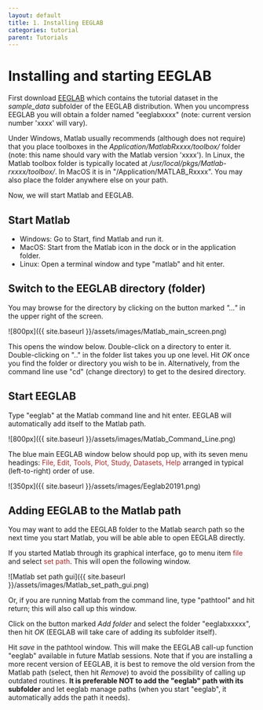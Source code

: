 ```yaml
---
layout: default
title: 1. Installing EEGLAB
categories: tutorial
parent: Tutorials
---
```

Installing and starting EEGLAB
================

First download [EEGLAB](http://sccn.ucsd.edu/eeglab/install.html)
which contains the tutorial dataset in the _sample_data_ subfolder of the EEGLAB distribution.
When you uncompress EEGLAB you will obtain a folder named "eeglabxxxx"
(note: current version number 'xxxx' will vary). 

Under Windows, Matlab
usually recommends (although does not require) that you place toolboxes
in the *Application/MatlabRxxxx/toolbox/* folder (note: this name should
vary with the Matlab version 'xxxx'). In Linux, the Matlab toolbox
folder is typically located at */usr/local/pkgs/Matlab-rxxxx/toolbox/*. In MacOS it is in "/Application/MATLAB_Rxxxx". You may also place the folder anywhere else on your path.

Now, we will start Matlab and EEGLAB.

Start Matlab
------

   - Windows: Go to Start, find Matlab and run it.
   - MacOS: Start from the Matlab icon in the dock or in the
    application folder.
   - Linux: Open a terminal window and type "matlab" and hit enter.

Switch to the EEGLAB directory (folder)
------

You may browse for the directory by clicking on the button marked *"…"* in the upper right of the screen.


![800px]({{ site.baseurl }}/assets/images/Matlab_main_screen.png)


 This opens the window below. Double-click on a directory to enter it.
 Double-clicking on ".." in the folder list takes you up one level. Hit
 *OK* once you find the folder or directory you wish to be in.
 Alternatively, from the command line use "cd" (change directory) to
 get to the desired directory.


Start EEGLAB
------

Type "eeglab" at the Matlab command line and hit enter. EEGLAB will
automatically add itself to the Matlab path.


![800px]({{ site.baseurl }}/assets/images/Matlab_Command_Line.png)


 The blue main EEGLAB window below should pop up,  with its seven menu
 headings: <span style= "color:brown">File, Edit, Tools, Plot, Study, Datasets, Help </span> arranged in typical (left-to-right) order of use.

![350px]({{ site.baseurl }}/assets/images/Eeglab20191.png)


Adding EEGLAB to the Matlab path
------

You may want to add the EEGLAB folder to the Matlab search path so the
next time you start Matlab, you will be able able to open EEGLAB
directly.

If you started Matlab through its graphical interface, go to menu item
<span style="color: brown">file</span> and select <font color=brown>set
path</font>. This will open the following window.


![Matlab set path gui]({{ site.baseurl }}/assets/images/Matlab_set_path_gui.png)

Or, if you are running Matlab from the command line, type "pathtool"
and hit return; this will also call up this window.

Click on the button marked *Add folder* and select the folder
"eeglabxxxxx", then hit *OK* (EEGLAB will take care of adding its
subfolder itself).

Hit *save* in the pathtool window. This will make the EEGLAB call-up
function "eeglab" available in future Matlab sessions. Note that if
you are installing a more recent version of EEGLAB, it is best to
remove the old version from the Matlab path (select, then hit
*Remove*) to avoid the possibility of calling up outdated routines. <b>It
is preferable NOT to add the "eeglab" path with its subfolder</b> and let
eeglab manage paths (when you start "eeglab", it automatically adds
the path it needs).
